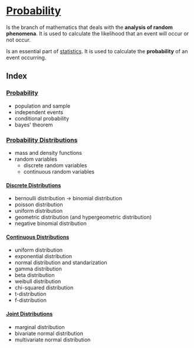 # [Probability](probability.ipynb)

Is the branch of mathematics that deals with the **analysis of random phenomena**. It is used to calculate the likelihood that an event will occur or not occur.

Is an essential part of [statistics](./../statistics/statistics.md). It is used to calculate the **probability** of an event occurring.


## Index

### [Probability](probability.ipynb)
- population and sample
- independent events
- conditional probability
- bayes' theorem

### [Probability Distributions](probability_distributions.ipynb)
- mass and density functions
- random variables
    - discrete random variables
    - continuous random variables

#### [Discrete Distributions](discrete_distributions.ipynb)
- bernoulli distribution -> binomial distribution
- poisson distribution
- uniform distribution
- geometric distribution (and hypergeometric distribution)
- negative binomial distribution

#### [Continuous Distributions](continuous_distributions.ipynb)
- uniform distribution
- exponential distribution
- normal distribution and standarization
- gamma distribution
- beta distribution
- weibull distribution
- chi-squared distribution
- t-distribution
- f-distribution

#### [Joint Distributions](joint_distributions.ipynb)
- marginal distribution
- bivariate normal distribution
- multivariate normal distribution
